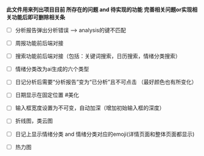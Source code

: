 **此文件用来列出项目目前 所存在的问题 and 待实现的功能**
**完善相关问题or实现相关功能后即可删除相关条**

- [ ] 分析报告弹出分析错误 --> analysis的键不匹配

- [ ] 周报功能前后端对接

- [ ] 搜索功能前后端对接（包括：关键词搜索，日历搜索，情绪分类搜索）

- [ ] 情绪分类改为ai生成的六个类型

- [ ] 日记分析后需要“分析报告”变为“已分析”且不可点击 （最好颜色也有所变化）

- [ ] 日期显示在固定位置 #美化

- [ ] 输入框宽度设置为不可变，自动加深（增加初始输入框的深度）

- [ ] 折线图，类云图

- [ ] 日记上显示情绪分类 and 情绪分类对应的emoji(详情页面和整体页面都显示)

- [ ] 热力图
